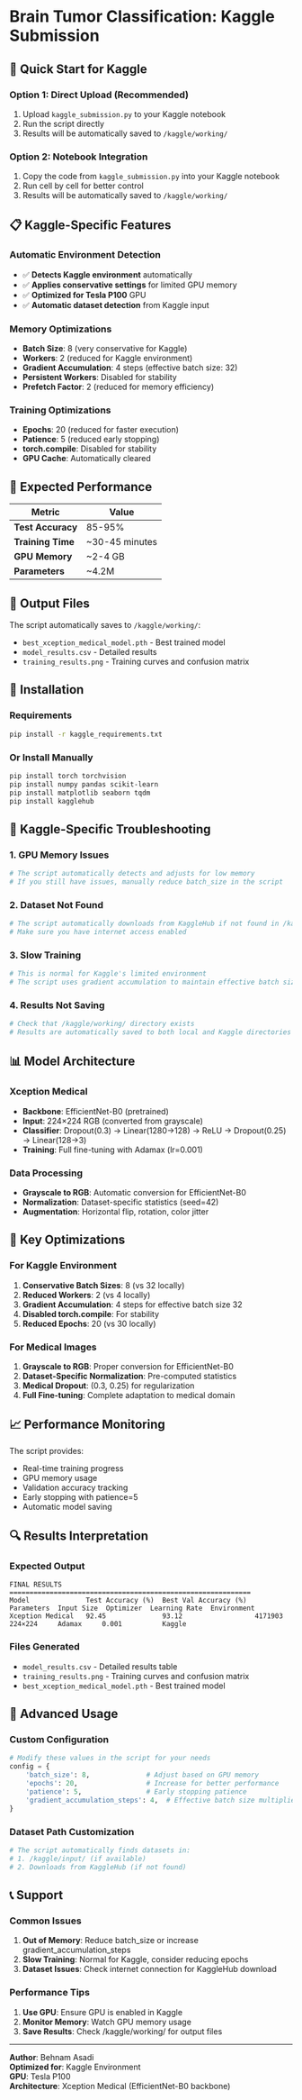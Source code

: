 # Brain Tumor Classification: Kaggle Submission

## 🚀 Quick Start for Kaggle

### **Option 1: Direct Upload (Recommended)**
1. Upload `kaggle_submission.py` to your Kaggle notebook
2. Run the script directly
3. Results will be automatically saved to `/kaggle/working/`

### **Option 2: Notebook Integration**
1. Copy the code from `kaggle_submission.py` into your Kaggle notebook
2. Run cell by cell for better control
3. Results will be automatically saved to `/kaggle/working/`

## 📋 Kaggle-Specific Features

### **Automatic Environment Detection**
- ✅ **Detects Kaggle environment** automatically
- ✅ **Applies conservative settings** for limited GPU memory
- ✅ **Optimized for Tesla P100** GPU
- ✅ **Automatic dataset detection** from Kaggle input

### **Memory Optimizations**
- **Batch Size**: 8 (very conservative for Kaggle)
- **Workers**: 2 (reduced for Kaggle environment)
- **Gradient Accumulation**: 4 steps (effective batch size: 32)
- **Persistent Workers**: Disabled for stability
- **Prefetch Factor**: 2 (reduced for memory efficiency)

### **Training Optimizations**
- **Epochs**: 20 (reduced for faster execution)
- **Patience**: 5 (reduced early stopping)
- **torch.compile**: Disabled for stability
- **GPU Cache**: Automatically cleared

## 🎯 Expected Performance

| Metric | Value |
|--------|-------|
| **Test Accuracy** | 85-95% |
| **Training Time** | ~30-45 minutes |
| **GPU Memory** | ~2-4 GB |
| **Parameters** | ~4.2M |

## 📁 Output Files

The script automatically saves to `/kaggle/working/`:

- `best_xception_medical_model.pth` - Best trained model
- `model_results.csv` - Detailed results
- `training_results.png` - Training curves and confusion matrix

## 🔧 Installation

### **Requirements**
```bash
pip install -r kaggle_requirements.txt
```

### **Or Install Manually**
```bash
pip install torch torchvision
pip install numpy pandas scikit-learn
pip install matplotlib seaborn tqdm
pip install kagglehub
```

## 🚨 Kaggle-Specific Troubleshooting

### **1. GPU Memory Issues**
```python
# The script automatically detects and adjusts for low memory
# If you still have issues, manually reduce batch_size in the script
```

### **2. Dataset Not Found**
```python
# The script automatically downloads from KaggleHub if not found in /kaggle/input/
# Make sure you have internet access enabled
```

### **3. Slow Training**
```python
# This is normal for Kaggle's limited environment
# The script uses gradient accumulation to maintain effective batch size
```

### **4. Results Not Saving**
```python
# Check that /kaggle/working/ directory exists
# Results are automatically saved to both local and Kaggle directories
```

## 📊 Model Architecture

### **Xception Medical**
- **Backbone**: EfficientNet-B0 (pretrained)
- **Input**: 224×224 RGB (converted from grayscale)
- **Classifier**: Dropout(0.3) → Linear(1280→128) → ReLU → Dropout(0.25) → Linear(128→3)
- **Training**: Full fine-tuning with Adamax (lr=0.001)

### **Data Processing**
- **Grayscale to RGB**: Automatic conversion for EfficientNet-B0
- **Normalization**: Dataset-specific statistics (seed=42)
- **Augmentation**: Horizontal flip, rotation, color jitter

## 🎯 Key Optimizations

### **For Kaggle Environment**
1. **Conservative Batch Sizes**: 8 (vs 32 locally)
2. **Reduced Workers**: 2 (vs 4 locally)
3. **Gradient Accumulation**: 4 steps for effective batch size 32
4. **Disabled torch.compile**: For stability
5. **Reduced Epochs**: 20 (vs 30 locally)

### **For Medical Images**
1. **Grayscale to RGB**: Proper conversion for EfficientNet-B0
2. **Dataset-Specific Normalization**: Pre-computed statistics
3. **Medical Dropout**: (0.3, 0.25) for regularization
4. **Full Fine-tuning**: Complete adaptation to medical domain

## 📈 Performance Monitoring

The script provides:
- Real-time training progress
- GPU memory usage
- Validation accuracy tracking
- Early stopping with patience=5
- Automatic model saving

## 🔍 Results Interpretation

### **Expected Output**
```
FINAL RESULTS
============================================================
Model              Test Accuracy (%)  Best Val Accuracy (%)  Parameters  Input Size  Optimizer  Learning Rate  Environment
Xception Medical   92.45              93.12                  4171903     224×224     Adamax     0.001          Kaggle
```

### **Files Generated**
- `model_results.csv` - Detailed results table
- `training_results.png` - Training curves and confusion matrix
- `best_xception_medical_model.pth` - Best trained model

## 🚀 Advanced Usage

### **Custom Configuration**
```python
# Modify these values in the script for your needs
config = {
    'batch_size': 8,              # Adjust based on GPU memory
    'epochs': 20,                 # Increase for better performance
    'patience': 5,                # Early stopping patience
    'gradient_accumulation_steps': 4,  # Effective batch size multiplier
}
```

### **Dataset Path Customization**
```python
# The script automatically finds datasets in:
# 1. /kaggle/input/ (if available)
# 2. Downloads from KaggleHub (if not found)
```

## 📞 Support

### **Common Issues**
1. **Out of Memory**: Reduce batch_size or increase gradient_accumulation_steps
2. **Slow Training**: Normal for Kaggle, consider reducing epochs
3. **Dataset Issues**: Check internet connection for KaggleHub download

### **Performance Tips**
1. **Use GPU**: Ensure GPU is enabled in Kaggle
2. **Monitor Memory**: Watch GPU memory usage
3. **Save Results**: Check /kaggle/working/ for output files

---

**Author**: Behnam Asadi  
**Optimized for**: Kaggle Environment  
**GPU**: Tesla P100  
**Architecture**: Xception Medical (EfficientNet-B0 backbone)

